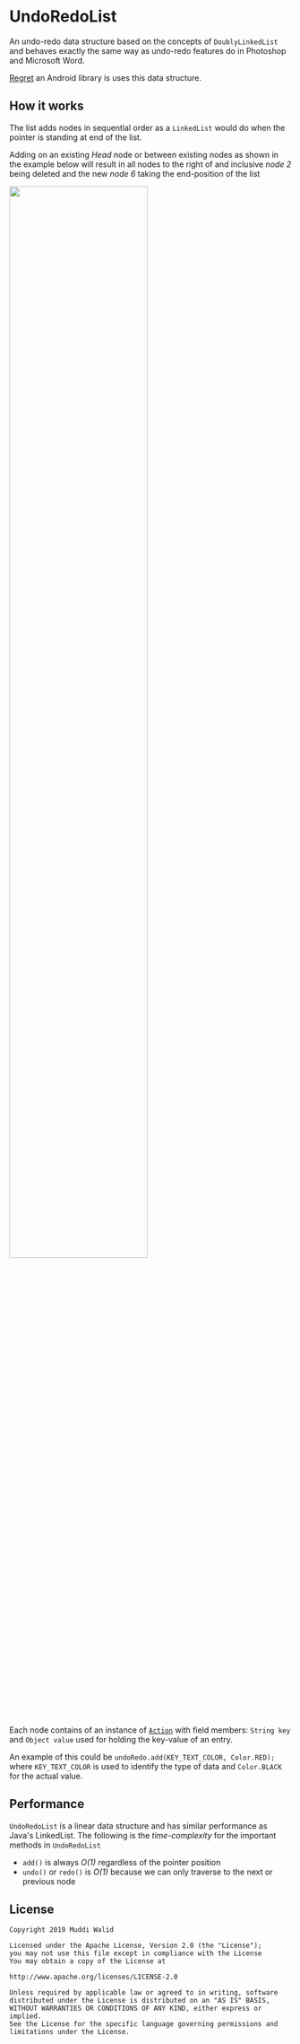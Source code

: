 # UndoRedoList

An undo-redo data structure based on the concepts of `DoublyLinkedList` and behaves exactly the same way as undo-redo features do in Photoshop and Microsoft Word. 

[Regret](https://github.com/Muddz/Regret) an Android library is uses this data structure.

## How it works

The list adds nodes in sequential order as a `LinkedList` would do when the pointer is standing at end of the list.

Adding on an existing <i>Head</i> node or between existing nodes as shown in the example below will result in all nodes to the right of and inclusive *node 2* being deleted and the new *node 6* taking the end-position of the list

<img src="https://github.com/Muddz/UndoRedoList/blob/master/src/main/resources/AddBetweenElements.png" width="70%">

Each node contains of an instance of [`Action`](https://github.com/Muddz/UndoRedoList/blob/master/src/main/java/Action.java) with field members: `String key` and `Object value` used for holding the key-value of an entry. 

An example of this could be `undoRedo.add(KEY_TEXT_COLOR, Color.RED); `
where `KEY_TEXT_COLOR` is used to identify the type of data and `Color.BLACK` for the actual value.

## Performance
`UndoRedoList` is a linear data structure and has similar performance as Java's LinkedList.
The following is the *time-complexity* for the important methods in `UndoRedoList`

- `add()` is always *O(1)* regardless of the pointer position
- `undo()` or `redo()` is *O(1)* because we can only traverse to the next or previous node


## License

    Copyright 2019 Muddi Walid

    Licensed under the Apache License, Version 2.0 (the "License");
    you may not use this file except in compliance with the License
    You may obtain a copy of the License at

    http://www.apache.org/licenses/LICENSE-2.0

    Unless required by applicable law or agreed to in writing, software
    distributed under the License is distributed on an "AS IS" BASIS,
    WITHOUT WARRANTIES OR CONDITIONS OF ANY KIND, either express or implied.
    See the License for the specific language governing permissions and
    limitations under the License.
